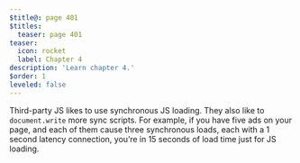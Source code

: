 ```yaml
---
$title@: page 401
$titles:
  teaser: page 401
teaser:
  icon: rocket
  label: Chapter 4
description: 'Learn chapter 4.'
$order: 1
leveled: false
---
```


Third-party JS likes to use synchronous JS loading. They also like to <code>document.write</code> more sync scripts. For example, if you have five ads on your page, and each of them cause three synchronous loads, each with a 1 second latency connection, you’re in 15 seconds of load time just for JS loading.


